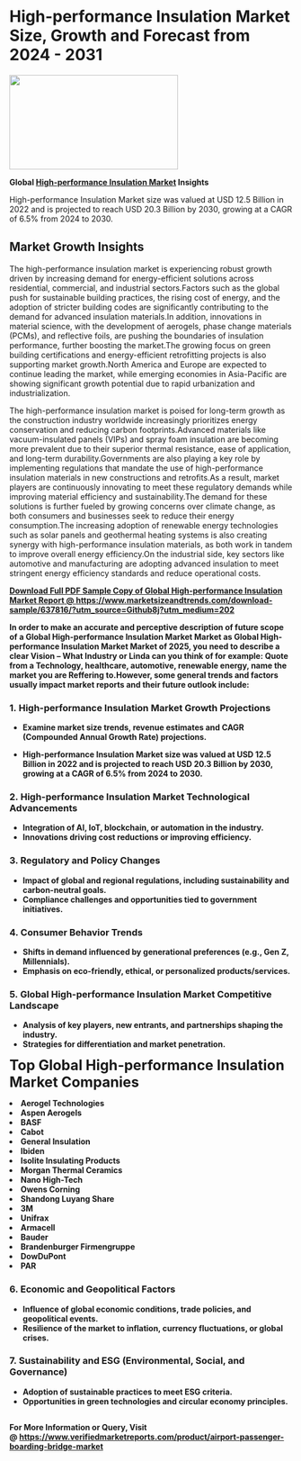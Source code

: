 <H1>High-performance Insulation Market Size, Growth and Forecast from 2024 - 2031</H1><img class="aligncenter size-medium wp-image-584254" src="https://thirdeyenews.in/wp-content/uploads/2024/09/Global-Market-Research-300x168.jpeg" alt="" width="300" height="168" /><p><strong>Global&nbsp;<a href="https://www.marketsizeandtrends.com/download-sample/637816/?utm_source=Github8j?utm_medium=202">High-performance Insulation Market</a> Insights</strong></p><p>High-performance Insulation Market size was valued at USD 12.5 Billion in 2022 and is projected to reach USD 20.3 Billion by 2030, growing at a CAGR of 6.5% from 2024 to 2030.</p><p><h2>Market Growth Insights</h2> <p>The high-performance insulation market is experiencing robust growth driven by increasing demand for energy-efficient solutions across residential, commercial, and industrial sectors.Factors such as the global push for sustainable building practices, the rising cost of energy, and the adoption of stricter building codes are significantly contributing to the demand for advanced insulation materials.In addition, innovations in material science, with the development of aerogels, phase change materials (PCMs), and reflective foils, are pushing the boundaries of insulation performance, further boosting the market.The growing focus on green building certifications and energy-efficient retrofitting projects is also supporting market growth.North America and Europe are expected to continue leading the market, while emerging economies in Asia-Pacific are showing significant growth potential due to rapid urbanization and industrialization.</p> <p><strong><a href="#"></a></strong></p> <p>The high-performance insulation market is poised for long-term growth as the construction industry worldwide increasingly prioritizes energy conservation and reducing carbon footprints.Advanced materials like vacuum-insulated panels (VIPs) and spray foam insulation are becoming more prevalent due to their superior thermal resistance, ease of application, and long-term durability.Governments are also playing a key role by implementing regulations that mandate the use of high-performance insulation materials in new constructions and retrofits.As a result, market players are continuously innovating to meet these regulatory demands while improving material efficiency and sustainability.The demand for these solutions is further fueled by growing concerns over climate change, as both consumers and businesses seek to reduce their energy consumption.The increasing adoption of renewable energy technologies such as solar panels and geothermal heating systems is also creating synergy with high-performance insulation materials, as both work in tandem to improve overall energy efficiency.On the industrial side, key sectors like automotive and manufacturing are adopting advanced insulation to meet stringent energy efficiency standards and reduce operational costs.</p> <p><strong><a href="#"></p><p><span class=""><strong>Download Full PDF Sample Copy of Global High-performance Insulation Market Report</strong> @ <a href="https://www.marketsizeandtrends.com/download-sample/637816/?utm_source=Github8j?utm_medium=202" target="_blank">https://www.marketsizeandtrends.com/download-sample/637816/?utm_source=Github8j?utm_medium=202</a></span></p><p>In order to make an accurate and perceptive description of future scope of a Global&nbsp;High-performance Insulation Market Market as Global&nbsp;High-performance Insulation Market Market of 2025, you need to describe a clear Vision &ndash; What Industry or Linda can you think of for example: Quote from a Technology, healthcare, automotive, renewable energy, name the market you are Reffering to.However, some general trends and factors usually impact market reports and their future outlook include:</p><h3>1.&nbsp;<strong>High-performance Insulation Market Growth Projections</strong></h3><ul><li>Examine market size trends, revenue estimates and CAGR (Compounded Annual Growth Rate) projections.</li><li><p>High-performance Insulation Market size was valued at USD 12.5 Billion in 2022 and is projected to reach USD 20.3 Billion by 2030, growing at a CAGR of 6.5% from 2024 to 2030.</p></li></ul><h3>2.&nbsp;<strong>High-performance Insulation Market Technological Advancements</strong></h3><ul><li>Integration of AI, IoT, blockchain, or automation in the industry.</li><li>Innovations driving cost reductions or improving efficiency.</li></ul><h3>3.&nbsp;<strong>Regulatory and Policy Changes</strong></h3><ul><li>Impact of global and regional regulations, including sustainability and carbon-neutral goals.</li><li>Compliance challenges and opportunities tied to government initiatives.</li></ul><h3>4.&nbsp;<strong>Consumer Behavior Trends</strong></h3><ul><li>Shifts in demand influenced by generational preferences (e.g., Gen Z, Millennials).</li><li>Emphasis on eco-friendly, ethical, or personalized products/services.</li></ul><h3>5.&nbsp;<strong>Global High-performance Insulation Market Competitive Landscape</strong></h3><ul><li>Analysis of key players, new entrants, and partnerships shaping the industry.</li><li>Strategies for differentiation and market penetration.</li></ul><p data-pm-slice="1 1 []"><span style="color: inherit; font-family: inherit; font-size: 25px;">Top Global High-performance Insulation Market Companies</span></p><div class="" data-test-id=""><p><li>Aerogel Technologies</li><li> Aspen Aerogels</li><li> BASF</li><li> Cabot</li><li> General Insulation</li><li> Ibiden</li><li> Isolite Insulating Products</li><li> Morgan Thermal Ceramics</li><li> Nano High-Tech</li><li> Owens Corning</li><li> Shandong Luyang Share</li><li> 3M</li><li> Unifrax</li><li> Armacell</li><li> Bauder</li><li> Brandenburger Firmengruppe</li><li> DowDuPont</li><li> PAR</li></p></div><h3>6.&nbsp;<strong>Economic and Geopolitical Factors</strong></h3><ul><li>Influence of global economic conditions, trade policies, and geopolitical events.</li><li>Resilience of the market to inflation, currency fluctuations, or global crises.</li></ul><h3>7.&nbsp;<strong>Sustainability and ESG (Environmental, Social, and Governance)</strong></h3><ul><li>Adoption of sustainable practices to meet ESG criteria.</li><li>Opportunities in green technologies and circular economy principles.</li></ul><h2><strong style="font-size: 14px;">For More Information or Query, Visit @&nbsp;</strong><a style="background-color: #ffffff; font-size: 14px;" href="https://www.marketsizeandtrends.com/report/high-performance-insulation-market/" target="_blank">https://www.verifiedmarketreports.com/product/airport-passenger-boarding-bridge-market</a></h2>